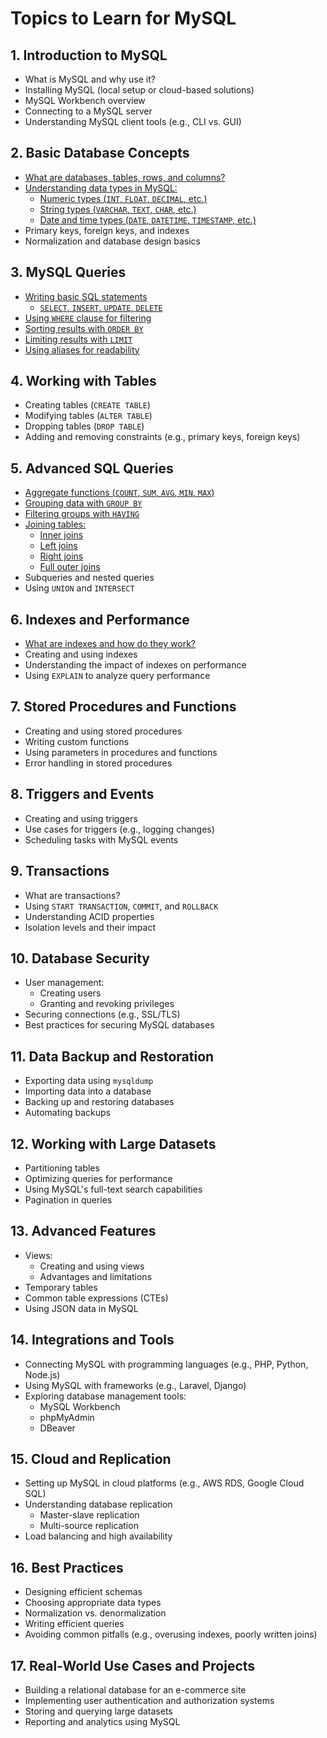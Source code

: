 # Topics to Learn for MySQL

## 1. Introduction to MySQL
- What is MySQL and why use it?
- Installing MySQL (local setup or cloud-based solutions)
- MySQL Workbench overview
- Connecting to a MySQL server
- Understanding MySQL client tools (e.g., CLI vs. GUI)

## 2. Basic Database Concepts
- [What are databases, tables, rows, and columns?](#)
- [Understanding data types in MySQL:](#)
  - [Numeric types (`INT`, `FLOAT`, `DECIMAL`, etc.)](#)
  - [String types (`VARCHAR`, `TEXT`, `CHAR`, etc.)](#)
  - [Date and time types (`DATE`, `DATETIME`, `TIMESTAMP`, etc.)](#)
- Primary keys, foreign keys, and indexes
- Normalization and database design basics

## 3. MySQL Queries
- [Writing basic SQL statements](#)
  - [`SELECT`, `INSERT`, `UPDATE`, `DELETE`](#)
- [Using `WHERE` clause for filtering](#)
- [Sorting results with `ORDER BY`](#)
- [Limiting results with `LIMIT`](#)
- [Using aliases for readability](#)

## 4. Working with Tables
- Creating tables (`CREATE TABLE`)
- Modifying tables (`ALTER TABLE`)
- Dropping tables (`DROP TABLE`)
- Adding and removing constraints (e.g., primary keys, foreign keys)

## 5. Advanced SQL Queries
- [Aggregate functions (`COUNT`, `SUM`, `AVG`, `MIN`, `MAX`)](#)
- [Grouping data with `GROUP BY`](#)
- [Filtering groups with `HAVING`](#)
- [Joining tables:](#)
  - [Inner joins](#)
  - [Left joins](#)
  - [Right joins](#)
  - [Full outer joins](#)
- Subqueries and nested queries
- Using `UNION` and `INTERSECT`

## 6. Indexes and Performance
- [What are indexes and how do they work?](#)
- Creating and using indexes
- Understanding the impact of indexes on performance
- Using `EXPLAIN` to analyze query performance

## 7. Stored Procedures and Functions
- Creating and using stored procedures
- Writing custom functions
- Using parameters in procedures and functions
- Error handling in stored procedures

## 8. Triggers and Events
- Creating and using triggers
- Use cases for triggers (e.g., logging changes)
- Scheduling tasks with MySQL events

## 9. Transactions
- What are transactions?
- Using `START TRANSACTION`, `COMMIT`, and `ROLLBACK`
- Understanding ACID properties
- Isolation levels and their impact

## 10. Database Security
- User management:
  - Creating users
  - Granting and revoking privileges
- Securing connections (e.g., SSL/TLS)
- Best practices for securing MySQL databases

## 11. Data Backup and Restoration
- Exporting data using `mysqldump`
- Importing data into a database
- Backing up and restoring databases
- Automating backups

## 12. Working with Large Datasets
- Partitioning tables
- Optimizing queries for performance
- Using MySQL's full-text search capabilities
- Pagination in queries

## 13. Advanced Features
- Views:
  - Creating and using views
  - Advantages and limitations
- Temporary tables
- Common table expressions (CTEs)
- Using JSON data in MySQL

## 14. Integrations and Tools
- Connecting MySQL with programming languages (e.g., PHP, Python, Node.js)
- Using MySQL with frameworks (e.g., Laravel, Django)
- Exploring database management tools:
  - MySQL Workbench
  - phpMyAdmin
  - DBeaver

## 15. Cloud and Replication
- Setting up MySQL in cloud platforms (e.g., AWS RDS, Google Cloud SQL)
- Understanding database replication
  - Master-slave replication
  - Multi-source replication
- Load balancing and high availability

## 16. Best Practices
- Designing efficient schemas
- Choosing appropriate data types
- Normalization vs. denormalization
- Writing efficient queries
- Avoiding common pitfalls (e.g., overusing indexes, poorly written joins)

## 17. Real-World Use Cases and Projects
- Building a relational database for an e-commerce site
- Implementing user authentication and authorization systems
- Storing and querying large datasets
- Reporting and analytics using MySQL
